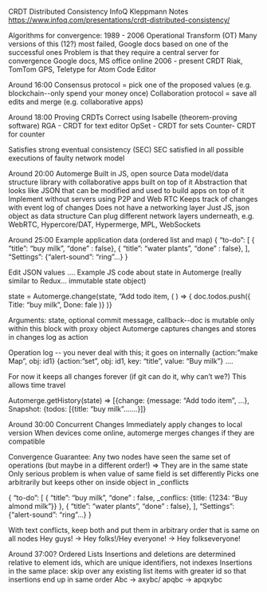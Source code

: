 CRDT Distributed Consistency InfoQ Kleppmann Notes
https://www.infoq.com/presentations/crdt-distributed-consistency/

Algorithms for convergence:
1989 - 2006 Operational Transform (OT)
Many versions of this (12?) most failed, Google docs based on one of the successful ones
Problem is that they require a central server for convergence
Google docs, MS office online
2006 - present CRDT
Riak, TomTom GPS, Teletype for Atom Code Editor

Around 16:00
Consensus protocol = pick one of the proposed values (e.g. blockchain--only spend your money once)
Collaboration protocol = save all edits and merge (e.g. collaborative apps)

Around 18:00
Proving CRDTs Correct using Isabelle (theorem-proving software)
RGA - CRDT for text editor
OpSet - CRDT for sets
Counter- CRDT for counter

Satisfies strong eventual consistency (SEC)
SEC satisfied in all possible executions of faulty network model

Around 20:00
Automerge 
Built in JS, open source
Data model/data structure library with collaborative apps built on top of it
Abstraction that looks like JSON that can be modified and used to build apps on top of it
Implement without servers using P2P and Web RTC
Keeps track of changes with event log of changes
Does not have a networking layer
Just JS, json object as data structure
Can plug different network layers underneath, e.g. WebRTC, Hypercore/DAT, Hypermerge, MPL, WebSockets 

Around 25:00
Example application data (ordered list and map)
{ “to-do”: [
	{ “title”: “buy milk”,
	  “done” : false},
	{ “title”: “water plants”,
	  “done” : false},
	],
	“Settings”: {“alert-sound”: “ring”...}
}

Edit JSON values ….
Example JS code about state in Automerge (really similar to Redux… immutable state object)

state = Automerge.change(state, “Add todo item, ( ) => {
	doc.todos.push({
		Title: “buy milk”,
		Done: fale 
	)}
  )}

Arguments: state, optional commit message, callback--doc is mutable only within this block with proxy object
Automerge captures changes and stores in changes log as action

Operation log -- you never deal with this; it goes on internally
{action:”make Map”, obj: id1}
{action:”set”, obj: id1, key: “title”, value: “Buy milk”}
….

For now it keeps all changes forever (if git can do it, why can’t we?)
This allows time travel 

Automerge.getHistory(state) 
=> [{change: {message: “Add todo item”, …}, 
      Snapshot: {todos: [{title: “buy milk”.......}]}

Around 30:00
Concurrent Changes 
Immediately apply changes to local version 
When devices come online, automerge merges changes if they are compatible 

Convergence Guarantee: 
Any two nodes have seen the same set of operations (but maybe in a different order!) => They are in the same state
Only serious problem is when value of same field is set differently
Picks one arbitrarily but keeps other on inside object  in _conflicts 


{ “to-do”: [
	{ “title”: “buy milk”,
	  “done” : false,
_conflics: {title: {1234: “Buy almond milk”}}
},
	{ “title”: “water plants”,
	  “done” : false},
	],
	“Settings”: {“alert-sound”: “ring”...}
}

With text conflicts, keep both and put them in arbitrary order that is same on all nodes 
Hey guys! -> Hey folks!/Hey everyone! -> Hey folkseveryone!

Around 37:00?
Ordered Lists 
Insertions and deletions are determined relative to element ids, which are unique identifiers, not indexes
Insertions in the same place: skip over any existing list items with greater id so that insertions end up in same order 
Abc -> axybc/ apqbc -> apqxybc


